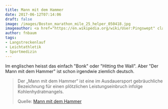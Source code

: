 ```yaml
---
title: Mann mit dem Hammer
date: 2017-06-12T07:14:06
draft: false
image: /images/Boston_marathon_mile_25_helper_050418.jpg
imageauthor: <a href="https://en.wikipedia.org/wiki/User:Pingswept" class="extiw" title="w:User:Pingswept">Pingswept</a>
author: fnbaum
tags:
- Langstreckenlauf
- Leichtathletik
- Sportmedizin
---
```


Im englischen heisst das einfach "Bonk" oder "Hitting the Wall". Aber "Der
Mann mit dem Hammer" ist schon irgendwie ziemlich deutsch.

> Der „Mann mit dem Hammer“ ist eine im Ausdauersport gebräuchliche Bezeichnung
> für einen plötzlichen Leistungseinbruch infolge Kohlenhydrat­mangels.
>
> Quelle: [Mann mit dem Hammer](https://de.wikipedia.org/wiki/Mann_mit_dem_Hammer)
